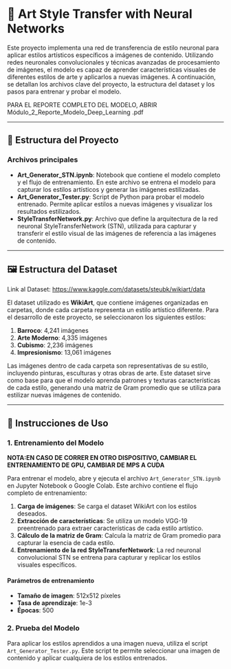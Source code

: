 # 🎨 Art Style Transfer with Neural Networks

Este proyecto implementa una red de transferencia de estilo neuronal para aplicar estilos artísticos específicos a imágenes de contenido. Utilizando redes neuronales convolucionales y técnicas avanzadas de procesamiento de imágenes, el modelo es capaz de aprender características visuales de diferentes estilos de arte y aplicarlos a nuevas imágenes. A continuación, se detallan los archivos clave del proyecto, la estructura del dataset y los pasos para entrenar y probar el modelo.

PARA EL REPORTE COMPLETO DEL MODELO, ABRIR Módulo_2_Reporte_Modelo_Deep_Learning .pdf

---

## 📂 Estructura del Proyecto

### Archivos principales

- **Art_Generator_STN.ipynb**: Notebook que contiene el modelo completo y el flujo de entrenamiento. En este archivo se entrena el modelo para capturar los estilos artísticos y generar las imágenes estilizadas.
- **Art_Generator_Tester.py**: Script de Python para probar el modelo entrenado. Permite aplicar estilos a nuevas imágenes y visualizar los resultados estilizados.
- **StyleTransferNetwork.py**: Archivo que define la arquitectura de la red neuronal StyleTransferNetwork (STN), utilizada para capturar y transferir el estilo visual de las imágenes de referencia a las imágenes de contenido.

---

## 🖼️ Estructura del Dataset

Link al Dataset: https://www.kaggle.com/datasets/steubk/wikiart/data

El dataset utilizado es **WikiArt**, que contiene imágenes organizadas en carpetas, donde cada carpeta representa un estilo artístico diferente. Para el desarrollo de este proyecto, se seleccionaron los siguientes estilos:

1. **Barroco**: 4,241 imágenes
2. **Arte Moderno**: 4,335 imágenes
3. **Cubismo**: 2,236 imágenes
4. **Impresionismo**: 13,061 imágenes

Las imágenes dentro de cada carpeta son representativas de su estilo, incluyendo pinturas, esculturas y otras obras de arte. Este dataset sirve como base para que el modelo aprenda patrones y texturas características de cada estilo, generando una matriz de Gram promedio que se utiliza para estilizar nuevas imágenes de contenido.

---

## 🚀 Instrucciones de Uso

### 1. Entrenamiento del Modelo

**NOTA:EN CASO DE CORRER EN OTRO DISPOSITIVO, CAMBIAR EL ENTRENAMIENTO DE GPU, CAMBIAR DE MPS A CUDA**

Para entrenar el modelo, abre y ejecuta el archivo `Art_Generator_STN.ipynb` en Jupyter Notebook o Google Colab. Este archivo contiene el flujo completo de entrenamiento:

1. **Carga de imágenes**: Se carga el dataset WikiArt con los estilos deseados.
2. **Extracción de características**: Se utiliza un modelo VGG-19 preentrenado para extraer características de cada estilo artístico.
3. **Cálculo de la matriz de Gram**: Calcula la matriz de Gram promedio para capturar la esencia de cada estilo.
4. **Entrenamiento de la red StyleTransferNetwork**: La red neuronal convolucional STN se entrena para capturar y replicar los estilos visuales específicos.

#### Parámetros de entrenamiento
- **Tamaño de imagen**: 512x512 píxeles
- **Tasa de aprendizaje**: 1e-3
- **Épocas**: 500

### 2. Prueba del Modelo

Para aplicar los estilos aprendidos a una imagen nueva, utiliza el script `Art_Generator_Tester.py`. Este script te permite seleccionar una imagen de contenido y aplicar cualquiera de los estilos entrenados.
